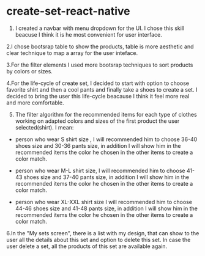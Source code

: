 # create-set-react-native

1. I created a navbar with menu dropdown for the UI. I chose this skill beacuse I think it is he most convenient for user interface.

2.I chose bootsrap table to show the products, table is more aesthetic and clear technique to map a array for the user inteface.

3.For the filter elements I used more bootsrap techniques to sort products by colors or sizes.

4.For the life-cycle of create set, I decided to start with option to choose favorite shirt and then a cool pants and finally take a shoes to create a set. I decided to bring the user this life-cycle beacause I think it feel more real and more comfortable.

5. The filter algorithm for the recommended items for each type of clothes working on adapted colors and sizes of the first product the user selected(shirt).
   I mean:

- person who wear S shirt size , I will recommended him to choose 36-40 shoes size and 30-36 pants size, in addition I will show him in the recommended items the color he chosen in the other items to create a color match.

- person who wear M-L shirt size, I will recommended him to choose 41-43 shoes size and 37-40 pants size, in addition I will show him in the recommended items the color he chosen in the other items to create a color match.

- person who wear XL-XXL shirt size I will recommended him to choose 44-46 shoes size and 41-48 pants size, in addition I will show him in the recommended items the color he chosen in the other items to create a color match.

6.In the "My sets screen", there is a list with my design, that can show to the user all the details about this set and option to delete this set. In case the user delete a set, all the products of this set are available again.

